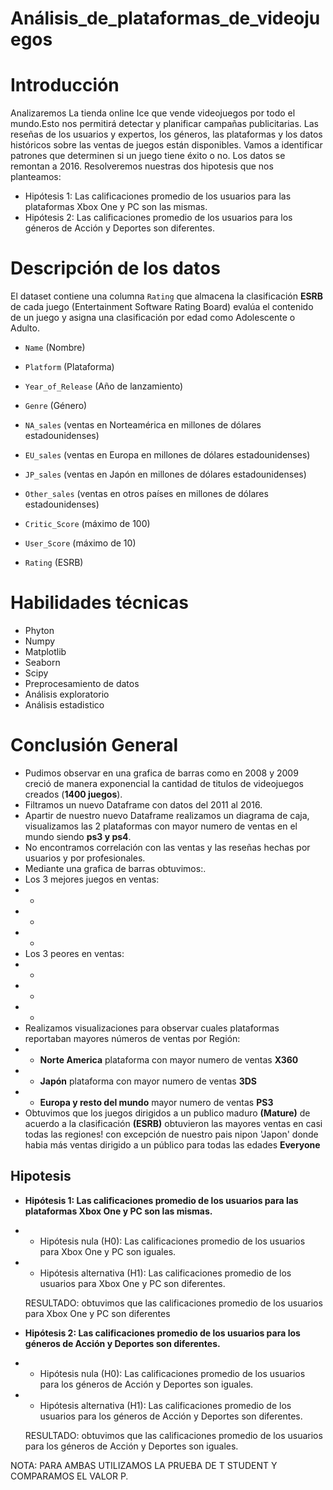 # Análisis_de_plataformas_de_videojuegos
# Introducción
Analizaremos La tienda online Ice que vende videojuegos por todo el mundo.Esto nos permitirá detectar y planificar campañas publicitarias.
Las reseñas de los usuarios y expertos, los géneros, las plataformas y los datos históricos sobre las ventas de juegos están disponibles. 
Vamos a identificar patrones que determinen si un juego tiene éxito o no. Los datos se remontan a 2016. 
Resolveremos nuestras dos hipotesis que nos planteamos:
- Hipótesis 1: Las calificaciones promedio de los usuarios para las plataformas Xbox One y PC son las mismas.
- Hipótesis 2: Las calificaciones promedio de los usuarios para los géneros de Acción y Deportes son diferentes.



# Descripción de los datos
El dataset contiene una columna `Rating` que almacena la clasificación **ESRB** de cada juego (Entertainment Software Rating Board) evalúa el contenido de un juego y asigna una clasificación por edad como Adolescente o Adulto.

- `Name` (Nombre)

- `Platform` (Plataforma)

- `Year_of_Release` (Año de lanzamiento)

- `Genre` (Género) 

- `NA_sales` (ventas en Norteamérica en millones de dólares estadounidenses) 

- `EU_sales` (ventas en Europa en millones de dólares estadounidenses) 

- `JP_sales` (ventas en Japón en millones de dólares estadounidenses) 

- `Other_sales` (ventas en otros países en millones de dólares estadounidenses) 

- `Critic_Score` (máximo de 100) 

- `User_Score` (máximo de 10) 

- `Rating` (ESRB)

# Habilidades técnicas
- Phyton
- Numpy
- Matplotlib
- Seaborn
- Scipy
- Preprocesamiento de datos
- Análisis exploratorio
- Análisis estadistico

# Conclusión General
- Pudimos observar en una grafica de barras como en 2008 y 2009 creció de manera exponencial la cantidad de titulos de videojuegos creados (**1400 juegos**).
- Filtramos un nuevo Dataframe con datos del 2011 al 2016.
- Apartir de nuestro nuevo Dataframe realizamos un diagrama de caja, visualizamos las 2 plataformas con mayor numero de ventas en el mundo siendo **ps3 y ps4**.
- No encontramos correlación con las ventas y las reseñas hechas por usuarios y por profesionales. 
- Mediante una grafica de barras obtuvimos:.
- Los 3 mejores juegos en ventas:
- -
- -
- -
-  Los 3 peores en ventas:
-  -
-  -
-  -
- Realizamos visualizaciones para observar cuales plataformas reportaban mayores números de ventas por Región: 
-  - **Norte America** plataforma con mayor numero de ventas **X360**
-  - **Japón**  plataforma con mayor numero de ventas **3DS** 
-  - **Europa y resto del mundo** mayor numero de ventas **PS3**
- Obtuvimos que los juegos dirigidos a un publico maduro **(Mature)** de acuerdo a la clasificación **(ESRB)**  obtuvieron las mayores ventas en casi todas las regiones! con excepción de nuestro pais nipon 'Japon' donde habia más ventas dirigido a un público para todas las edades **Everyone**
## Hipotesis

- **Hipótesis 1: Las calificaciones promedio de los usuarios para las plataformas Xbox One y PC son las mismas.**
- - Hipótesis nula (H0): Las calificaciones promedio de los usuarios para Xbox One y PC son iguales.
- - Hipótesis alternativa (H1): Las calificaciones promedio de los usuarios para Xbox One y PC son diferentes.
  
  RESULTADO: obtuvimos que las calificaciones promedio de los usuarios para Xbox One y PC son diferentes
  
- **Hipótesis 2: Las calificaciones promedio de los usuarios para los géneros de Acción y Deportes son diferentes.**
- - Hipótesis nula (H0): Las calificaciones promedio de los usuarios para los géneros de Acción y Deportes son iguales.
- - Hipótesis alternativa (H1): Las calificaciones promedio de los usuarios para los géneros de Acción y Deportes son diferentes.
  
  RESULTADO: obtuvimos que las calificaciones promedio de los usuarios para los géneros de Acción y Deportes son iguales.

NOTA: PARA AMBAS UTILIZAMOS LA PRUEBA DE T STUDENT Y COMPARAMOS EL VALOR P.
